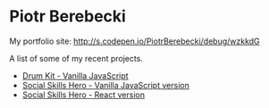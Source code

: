 # Piotr Berebecki

My portfolio site: http://s.codepen.io/PiotrBerebecki/debug/wzkkdG

A list of some of my recent projects. 

* [Drum Kit - Vanilla JavaScript](http://codepen.io/PiotrBerebecki/full/QGVrMv)
* [Social Skills Hero - Vanilla JavaScript version](https://github.com/PiotrBerebecki/social-skills-hero/)
* [Social Skills Hero - React version](https://github.com/PiotrBerebecki/social-skills-hero-react/)
